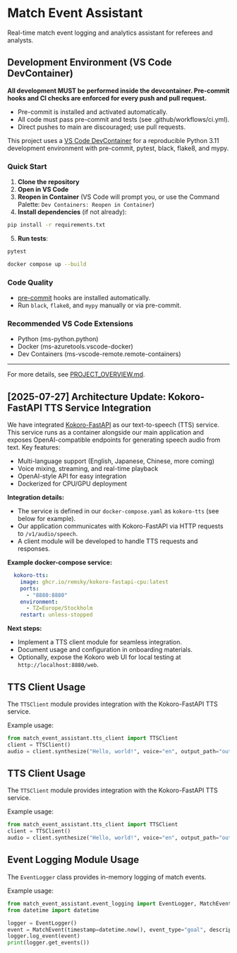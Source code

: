 # Match Event Assistant

Real-time match event logging and analytics assistant for referees and analysts.

## Development Environment (VS Code DevContainer)
**All development MUST be performed inside the devcontainer. Pre-commit hooks and CI checks are enforced for every push and pull request.**

- Pre-commit is installed and activated automatically.
- All code must pass pre-commit and tests (see .github/workflows/ci.yml).
- Direct pushes to main are discouraged; use pull requests.


This project uses a [VS Code DevContainer](https://code.visualstudio.com/docs/remote/containers) for a reproducible Python 3.11 development environment with pre-commit, pytest, black, flake8, and mypy.

### Quick Start

1. **Clone the repository**
2. **Open in VS Code**
3. **Reopen in Container** (VS Code will prompt you, or use the Command Palette: `Dev Containers: Reopen in Container`)
4. **Install dependencies** (if not already):
```sh
pip install -r requirements.txt
```
5. **Run tests**:
```sh
pytest
```

```sh
docker compose up --build
```

### Code Quality
- [pre-commit](https://pre-commit.com/) hooks are installed automatically.
- Run `black`, `flake8`, and `mypy` manually or via pre-commit.

### Recommended VS Code Extensions
- Python (ms-python.python)
- Docker (ms-azuretools.vscode-docker)
- Dev Containers (ms-vscode-remote.remote-containers)

---

For more details, see [PROJECT_OVERVIEW.md](./PROJECT_OVERVIEW.md).



## [2025-07-27] Architecture Update: Kokoro-FastAPI TTS Service Integration

We have integrated [Kokoro-FastAPI](https://github.com/remsky/Kokoro-FastAPI) as our text-to-speech (TTS) service. This service runs as a container alongside our main application and exposes OpenAI-compatible endpoints for generating speech audio from text. Key features:
- Multi-language support (English, Japanese, Chinese, more coming)
- Voice mixing, streaming, and real-time playback
- OpenAI-style API for easy integration
- Dockerized for CPU/GPU deployment

**Integration details:**
- The service is defined in our `docker-compose.yaml` as `kokoro-tts` (see below for example).
- Our application communicates with Kokoro-FastAPI via HTTP requests to `/v1/audio/speech`.
- A client module will be developed to handle TTS requests and responses.

**Example docker-compose service:**
```yaml
  kokoro-tts:
    image: ghcr.io/remsky/kokoro-fastapi-cpu:latest
    ports:
      - "8880:8880"
    environment:
      - TZ=Europe/Stockholm
    restart: unless-stopped
```

**Next steps:**
- Implement a TTS client module for seamless integration.
- Document usage and configuration in onboarding materials.
- Optionally, expose the Kokoro web UI for local testing at `http://localhost:8880/web`.

## TTS Client Usage

The `TTSClient` module provides integration with the Kokoro-FastAPI TTS service.

Example usage:
```python
from match_event_assistant.tts_client import TTSClient
client = TTSClient()
audio = client.synthesize("Hello, world!", voice="en", output_path="output.wav")
```

## TTS Client Usage

The `TTSClient` module provides integration with the Kokoro-FastAPI TTS service.

Example usage:
```python
from match_event_assistant.tts_client import TTSClient
client = TTSClient()
audio = client.synthesize("Hello, world!", voice="en", output_path="output.wav")
```

## Event Logging Module Usage

The `EventLogger` class provides in-memory logging of match events.

Example usage:
```python
from match_event_assistant.event_logging import EventLogger, MatchEvent
from datetime import datetime

logger = EventLogger()
event = MatchEvent(timestamp=datetime.now(), event_type="goal", description="Scored by player 10", player_id=10, team_id=1)
logger.log_event(event)
print(logger.get_events())
```
